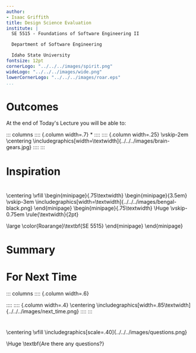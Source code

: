 ```yaml
---
author:
- Isaac Griffith
title: Design Science Evaluation
institute: |
  SE 5515 - Foundations of Software Engineering II

  Department of Software Engineering

  Idaho State University
fontsize: 12pt
cornerLogo: "../../../images/spirit.png"
wideLogo: "../../../images/wide.png"
lowerCornerLogo: "../../../images/roar.eps"
...
```


# Outcomes

At the end of Today's Lecture you will be able to:

::: columns
:::: {.column width=.7}
*
::::
:::: {.column width=.25}
\vskip-2em
\centering
\includegraphics[width=\textwidth]{../../../images/brain-gears.jpg}
::::
:::

# Inspiration


#

\centering
\vfill
\begin{minipage}{.75\textwidth}
\begin{minipage}{3.5em}
\vskip-3em
\includegraphics[width=\textwidth]{../../../images/bengal-black.png}
\end{minipage}
\begin{minipage}{.75\textwidth}
\Huge
\vskip-0.75em
\rule{\textwidth}{2pt}

\large \color{Roarange}\textbf{SE 5515}
\end{minipage}
\end{minipage}

# Summary


# For Next Time

::: columns
:::: {.column width=.6}

::::
:::: {.column width=.4}
\centering
\includegraphics[width=.85\textwidth]{../../../images/next_time.png}
::::
:::

#

\centering
\vfill
\includegraphics[scale=.40]{../../../images/questions.png}

\Huge \textbf{Are there any questions?}

